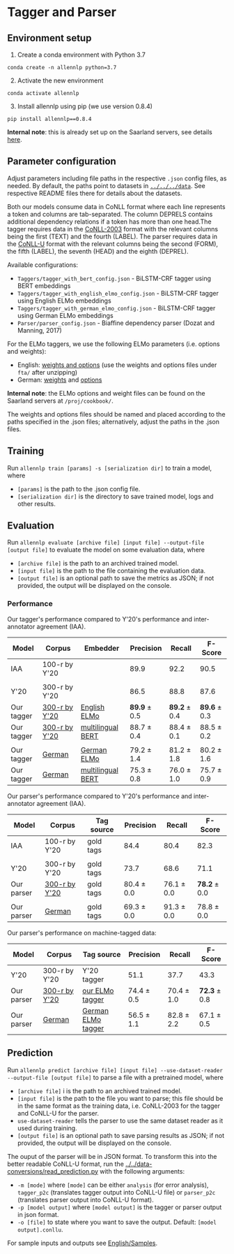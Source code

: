 # Tagger and Parser

## Environment setup
1. Create a conda environment with Python 3.7
```
conda create -n allennlp python=3.7
```
2. Activate the new environment
```
conda activate allennlp
```
3. Install allennlp using pip (we use version 0.8.4)
```
pip install allennlp==0.8.4
```

**Internal note**: this is already set up on the Saarland servers, see details [here](https://github.com/coli-saar/am-parser/wiki/Setup-and-file-locations-on-the-Saarland-servers).

## Parameter configuration

Adjust parameters including file paths in the respective `.json` config files, as needed. By default, the paths point to datasets in [`../../../data`](https://github.com/interactive-cookbook/tagger-parser/tree/main/data). See respective README files there for details about the datasets. 

Both our models consume data in CoNLL format where each line represents a token and columns are tab-separated. The column DEPRELS contains additional dependency relations if a token has more than one head.The tagger requires data in the [CoNLL-2003](https://www.clips.uantwerpen.be/conll2003/ner/) format with the relevant columns being the first (TEXT) and the fourth (LABEL). The parser requires data in the [CoNLL-U](https://universaldependencies.org/format.html) format with the relevant columns being the second (FORM), the  fifth (LABEL), the seventh (HEAD) and the eighth (DEPREL). 

Available configurations:
- `Taggers/tagger_with_bert_config.json` - BiLSTM-CRF tagger using BERT embeddings
- `Taggers/tagger_with_english_elmo_config.json` - BiLSTM-CRF tagger using English ELMo embeddings
- `Taggers/tagger_with_german_elmo_config.json` - BiLSTM-CRF tagger using German ELMo embeddings
- `Parser/parser_config.json` - Biaffine dependency parser (Dozat and Manning, 2017)

For the ELMo taggers, we use the following ELMo parameters (i.e. options and weights):
- English: [weights and options](https://allennlp.s3.amazonaws.com/models/ner-model-2018.12.18.tar.gz) (use the weights and options files under `fta/` after unzipping)
- German: [weights](https://github.com/t-systems-on-site-services-gmbh/german-elmo-model/releases/download/files_1/weights.hdf5) and [options](https://github.com/t-systems-on-site-services-gmbh/german-elmo-model/releases/download/files_1/options.json)

**Internal note**: the ELMo options and weight files can be found on the Saarland servers at `/proj/cookbook/`.

The weights and options files should be named and placed according to the paths specified in the .json files; alternatively, adjust the paths in the .json files.

## Training

Run `allennlp train [params] -s [serialization dir]` to train a model, where
- `[params]` is the path to the .json config file.
- `[serialization dir]` is the directory to save trained model, logs and other results.

## Evaluation
Run `allennlp evaluate [archive file] [input file] --output-file [output file]` to evaluate the model on some evaluation data, where
- `[archive file]` is the path to an archived trained model.
- `[input file]` is the path to the file containing the evaluation data.
- `[output file]` is an optional path to save the metrics as JSON; if not provided, the output will be displayed on the console.

### Performance

<!-- 
Tagger performance on the [English corpus](https://github.com/interactive-cookbook/tagger-parser/tree/main/data/English) (test.conll03):

Embedder | Precision | Recall | F-Score
--- | --- | --- | ---
English ELMo | 89.9 | 89.2 | 89.6 
multilingual BERT | 88.7 | 88.4 | 88.5 
-->
Our tagger's performance compared to Y'20's performance and inter-annotator agreement (IAA).

Model | Corpus | Embedder | Precision  | Recall | F-Score  
--- | --- | --- | --- | --- | ---
IAA | 100-r by Y'20 | | 89.9 | 92.2 | 90.5
| | | | | 
Y'20 | 300-r by Y'20 | | 86.5 | 88.8 | 87.6
Our tagger  | [300-r by Y'20](https://github.com/interactive-cookbook/tagger-parser/tree/main/data/English/Tagger) | [English ELMo](https://github.com/interactive-cookbook/tagger-parser/blob/main/tagger/tagger_with_english_elmo_config.json) | **89.9** ± 0.5 | **89.2** ± 0.4 | **89.6** ± 0.3
Our tagger  | [300-r by Y'20](https://github.com/interactive-cookbook/tagger-parser/tree/main/data/English/Tagger) | [multilingual BERT](https://github.com/interactive-cookbook/tagger-parser/blob/main/tagger/tagger_with_bert_config.json) | 88.7 ± 0.4 | 88.4 ± 0.1 | 88.5 ± 0.2
| | | | | 
Our tagger  | [German](https://github.com/interactive-cookbook/tagger-parser/tree/main/data/German/Tagger) | [German ELMo](https://github.com/interactive-cookbook/tagger-parser/blob/main/tagger/tagger_with_german_elmo_config.json) | 79.2 ± 1.4 | 81.2 ± 1.8 | 80.2 ± 1.6
Our tagger  | [German](https://github.com/interactive-cookbook/tagger-parser/tree/main/data/German/Tagger) | [multilingual BERT](https://github.com/interactive-cookbook/tagger-parser/blob/main/tagger/tagger_with_bert_config.json) | 75.3 ± 0.8 | 76.0 ± 1.0 | 75.7 ± 0.9



<!-- 
Parser performance on the [English corpus](https://github.com/interactive-cookbook/tagger-parser/tree/main/data/English/Parser) (test.conllu):

Tag Source | Precision | Recall | F-Score
--- | --- | --- | ---
gold tags | 80.4 | 76.1 | 78.2 
our tagger with ELMo embeddings | 74.4 | 70.4 | 72.3
-->

Our parser's performance compared to Y'20's performance and inter-annotator agreement (IAA).

Model | Corpus |  Tag source | Precision  | Recall | F-Score 
--- | --- | --- | --- | --- | --- 
IAA | 100-r by Y'20 | gold tags | 84.4 | 80.4 | 82.3
 |  |  |  |  |
Y'20 | 300-r by Y'20 | gold tags | 73.7 | 68.6 | 71.1
Our parser | [300-r by Y'20](https://github.com/interactive-cookbook/tagger-parser/tree/main/data/English/Parser) | gold tags | 80.4 ± 0.0 | 76.1 ± 0.0 | **78.2** ± 0.0
 |  |  |  |  |
Our parser  | [German](https://github.com/interactive-cookbook/tagger-parser/tree/main/data/German/Parser) | gold tags | 69.3 ± 0.0 | 91.3 ± 0.0 | 78.8 ± 0.0

Our parser's performance on machine-tagged data:

Model | Corpus |  Tag source | Precision  | Recall | F-Score 
--- | --- | --- | --- | --- | --- 
Y'20 | 300-r by Y'20 | Y'20 tagger | 51.1 | 37.7 | 43.3
Our parser  | [300-r by Y'20](https://github.com/interactive-cookbook/tagger-parser/tree/main/data/English/Parser) | [our ELMo tagger](https://github.com/interactive-cookbook/tagger-parser/blob/main/tagger/tagger_with_english_elmo_config.json) | 74.4 ± 0.5 | 70.4 ± 1.0 | **72.3** ± 0.8
Our parser  | [German](https://github.com/interactive-cookbook/tagger-parser/tree/main/data/German/Parser) | [German ELMo tagger](https://github.com/interactive-cookbook/tagger-parser/blob/main/tagger/tagger_with_german_elmo_config.json) | 56.5 ± 1.1 | 82.8 ± 2.2 | 67.1 ± 0.5

## Prediction

Run `allennlp predict [archive file] [input file] --use-dataset-reader --output-file [output file]` to parse a file with a pretrained model, where
- `[archive file]` i is the path to an archived trained model.
- `[input file]` is the path to the file you want to parse; this file should be in the same format as the training data, i.e. CoNLL-2003 for the tagger and CoNLL-U for the parser.
- `use-dataset-reader` tells the parser to use the same dataset reader as it used during training.
- `[output file]` is an optional path to save parsing results as JSON; if not provided, the output will be displayed on the console.

The ouput of the parser will be in JSON format. To transform this into the better readable CoNLL-U format, run the [../../data-conversions/read_prediction.py](https://github.com/interactive-cookbook/tagger-parser/blob/main/data-conversions/read_prediction.py) with the following arguments:
- `-m [mode]` where `[mode]` can be either `analysis` (for error analysis), `tagger_p2c` (translates tagger output into CoNLL-U file) or `parser_p2c` (translates parser output into CoNLL-U format).
- `-p [model output]` where `[model output]` is the tagger or parser output in json format. 
- `-o [file]` to state where you want to save the output. Default: `[model output].conllu`.

For sample inputs and outputs see [English/Samples](https://github.com/interactive-cookbook/tagger-parser/tree/main/data/English/Samples). 
